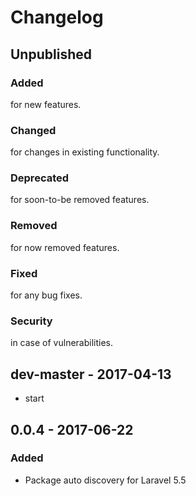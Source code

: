 # Changelog

## Unpublished

### Added 
for new features.

### Changed 
for changes in existing functionality.

### Deprecated 
for soon-to-be removed features.

### Removed 
for now removed features.
 
### Fixed
for any bug fixes.

### Security 
in case of vulnerabilities.

## dev-master - 2017-04-13
- start

## 0.0.4 - 2017-06-22

### Added
- Package auto discovery for Laravel 5.5


